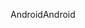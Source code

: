 <span data-ttu-id="96d9b-101">Android</span><span class="sxs-lookup"><span data-stu-id="96d9b-101">Android</span></span>